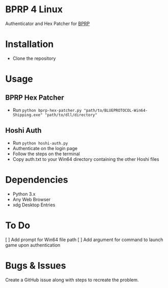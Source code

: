 # BPRP 4 Linux
Authenticator and Hex Patcher for [BPRP](https://playbprp.com/)

# Installation
- Clone the repository

# Usage

## BPRP Hex Patcher
- Run `python bprp-hex-patcher.py "path/to/BLUEPROTOCOL-Win64-Shipping.exe" "path/to/dll/directory"`

## Hoshi Auth
- Run `python hoshi-auth.py`
- Authenticate on the login page
- Follow the steps on the terminal
- Copy auth.txt to your Win64 directory containing the other Hoshi files

# Dependencies
- Python 3.x
- Any Web Browser
- xdg Desktop Entries

# To Do
[ ] Add prompt for Win64 file path
[ ] Add argument for command to launch game upon authentication

# Bugs & Issues
Create a GitHub issue along with steps to recreate the problem.
